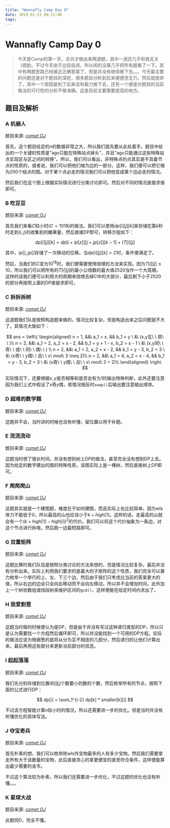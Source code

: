 ```yaml
---
title: "Wannafly Camp Day 0"
date: 2019-01-21 09:12:06
tags: 
---
```


# Wannafly Camp Day 0

> 今天是Camp的第一天，总共才做出来两道题，其中一道还几乎和我无关（捂脸。不过今天由于比较自闭，所以闲的没事几乎把所有题看了一下。其中有两题思路已经接近正确答案了，但是并没有继续推下去。。。今天最主要的问题还是对于题目的深挖，很多题目分析到后来便感觉无力，然后就放弃了。其中一个原因是到了后来没有毅力做下去，还有一个便是对题目的当前做法的可行性的分析不够准确。这是目前主要需要提高的地方。

<!--more-->

## 题目及解析

### A 机器人

题目来源: [_comet OJ_](https://www.zhixincode.com/contest/3/problem/A?problem_id=34)

首先，这个题目给定的$n$的数据非常之大，所以我们首先要从此处着手。题目中给出的一个关键的性质是"agv只能在特殊站点掉头"，并且"agv只能通过这些特殊站点实现区与区之间的转换"。所以，我们可以看出，非特殊点的点其实是不具备节点的性质的，或者说，我们可以把他们缩为边的一部分。这样，我们便可以把它缩为200个结点的图。对于某个点必走的情况我们可以把他变成某个边必走的情况。

然后我们在这个图上根据实际情况进行分类讨论即可。然后对不同的情况直接求值即可。

### B 吃豆豆

题目来源: [_comet OJ_](https://www.zhixincode.com/contest/3/problem/B?problem_id=35)

首先我们来看$C$较小时($C=1018$)的做法。我们可以使用$dp[i][j][k]$来存储在第$k$秒时走到$(i,j)$的收集到的糖果量，然后直接DP即可，转移方程如下：

$$ dp[i][j][k] = dp[i+ip[z]][j+jp[z]][k-1] + ( T[i][j]%k==0?1:0 ) $$

其中，$ip[], jp[]$存储了一次移动的位移。当$dp[i][j][k] > C$时，条件便满足了。

然后，当我们的$C$变为$10^{18}$时，我们便需要使用倍增的方法来实现。因为$T[i][j] \leq 10$，所以我们可以把所有的$T[i][j]$的最小公倍数的最大值$2520$当作一个大周期。这样的话我们便可以利用大的周期来倍增去掉$C$中的大部分，最后剩下小于$2520$的部分再按照上面的DP直接求即可。

### C 拆拆拆树

题目来源: [_comet OJ_](https://www.zhixincode.com/contest/3/problem/C?problem_id=36)

这道题我们队是按照构造题来做的，情况比较复杂，但是构造出来之后问题就不大了。其情况大致如下：

$$
ans = \left\{
\begin{aligned}
n = 1, &&\ a_1 = x, && b_1 = y \ &\ (x,y互\ \ 质\ \ )\\
n = 2, &&\ a_1 = 2, a_2 = x - 2, && b_1 = y + 1 - x, b_2 = x - 1 \ &\ (x,y同\ \ 奇\ \ 或\ \ 同\ \ 偶\ \ ) \\
n = 2, &&\ a_1 = 2, a_2 = x - 2, && b_1 = y - 3, b_2 = 3 \ &\ (x奇\ \ y偶\ \ 且\ \ x\ mod\ 3 \neq 2)\\
n = 2, &&\ a_1 = 4, a_2 = x - 4, && b_1 = y - 3, b_2 = 3 \ &\ (x奇\ \ y偶\ \ 且\ \ x\ mod\ 3 = 2)\\
\end{aligned}
\right.
$$

实际情况下，还要根据$x,y$是否相等和是否会有为$1$的输出特殊判断，此外还要注意因为我们上式中假设了$x$奇$y$偶，若情况相反时`swap()`后输出要注意输出顺序。

### D 超难的数学题

题目来源: [_comet OJ_](https://www.zhixincode.com/contest/3/problem/D?problem_id=37)

这题并不会，当时讲的时候也没有听懂，留位置以用于补题。

### E 流流流动

题目来源: [_comet OJ_](https://www.zhixincode.com/contest/3/problem/E?problem_id=105)

这题当时想了很长时间，并没有想到树上DP的做法，甚至完全没有想到DP上去。因为给定的数字建出的图的特殊性质，该图实际上是一棵树，然后直接树上DP即可。

### F 爬爬爬山

题目来源: [_comet OJ_](https://www.zhixincode.com/contest/3/problem/F?problem_id=39)

这题其实就是一个建图题，难度在于如何建图，而且实际上也比较简单。因为wls体力不能低于$0$，所以最高的山也应该小于$k+high[1]$。这样的话，走最高的山就会有一个$(k+high[1]-high[i])^2$的代价。我们可以将这个代价抽象为一条边，对这个节点进行拆电，然后跑一边最短路即可。

### G 双重矩阵

题目来源: [_comet OJ_](https://www.zhixincode.com/contest/3/problem/G?problem_id=40)

这题比赛时我们队伍是按照分类讨论的方法来想的，但是情况比较复杂，最后并没有分析出来。实际上利用我们要求的是最大的子矩阵的这个性质，我们完全可以暴力枚举一个举行的上、左、下三个边，然后由于我们只考虑比当前的答案更大的值，所以右边的边会只会向右移动而不会向左移动，所以并不会增加时间。此外加上一个树状数组或线段树来维护区间的`gcd()`，这样便能在给定时间内求出了。

### H 我爱割葱

题目来源: [_comet OJ_](https://www.zhixincode.com/contest/3/problem/H?problem_id=41)

这题当时做的时候便认为是DP，但是由于并没有写过这种递归类型的DP，所以只是认为需要找一个方程然后循环即可，所以并没能找到一个可用的DP方程。实际的做法应该为根据葱的底将从分为互不相连的几部分，然后递归的让他们计算出来，最后再用这些部分来更新当前部分的信息。

### I 起起落落

题目来源: [_comet OJ_](https://www.zhixincode.com/contest/3/problem/I?problem_id=42)

我们先分别存储到位置$i$的比$j$个数要小的数的个数，然后枚举所有的节点，按照下面的公式进行DP：

$$ dp[i] = \sum_1^{i-2}  dp[k] * smaller[k][i] $$

不过该方程智能计算$n$较小时的情况，所以还需要进一步的优化。但是当时并没有听懂优化的具体写法。

### J 夺宝奇兵

题目来源: [_comet OJ_](https://www.zhixincode.com/contest/3/problem/J?problem_id=43)

首先朴素的想，我们可以枚举除wls外宝物最多的人有多少宝物。然后我们需要拿走所有大于该数量的宝物，此后直接贪心的拿更便宜的直至符合条件，这样便能算出最少需要的金币。

不过这个算法较为朴素，所以我们还需要进一步优化，不过这题的优化也没有听懂。。。

### K 星球大战

题目来源: [_comet OJ_](https://www.zhixincode.com/contest/3/problem/K?problem_id=44)

此题同D，完全不懂。